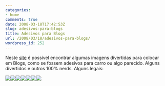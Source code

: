 ```yaml
---
categories:
- home
comments: true
date: 2008-03-18T17:42:53Z
slug: adesivos-para-blogs
title: Adesivos para Blogs
url: /2008/03/18/adesivos-para-blogs/
wordpress_id: 252
---
```


Neste [site](http://www.justsayhi.com/bb/stickers) é possível encontrar algumas imagens divertidas para colocar em Blogs, como se fossem adesivos para carro ou algo parecido. Alguns divertidos e outros 100% nerds. Alguns legais:

[![](http://assets.justsayhi.com/badges/916/914/bumper_bfg9000.2r0r0ehwii.jpg)](http://www.justsayhi.com/bb/stickers)![](http://assets.justsayhi.com/badges/521/766/bumper_geek_pride.731q9ui152.jpg)[![](http://assets.justsayhi.com/badges/773/609/bumper_doomii_cheat.vdhv1pcfox.jpg)](http://www.justsayhi.com/bb/stickers)[![](http://assets.justsayhi.com/badges/90/421/bumper_shoryuken.qf5ky24iyd.jpg)](http://www.justsayhi.com/bb/stickers)![](http://assets.justsayhi.com/badges/940/416/bumper_cat_on_keyboard.dck3wo3pz4.jpg)![](http://assets.justsayhi.com/badges/582/2/bumper_heart_ibook.5i7ha5pi5e.jpg)[![](http://assets.justsayhi.com/badges/59/646/bumper_sloth_apple.haxyz6c9bi.jpg)](http://www.justsayhi.com/bb/stickers)
